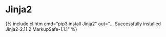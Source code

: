 # Jinja2

{% include cl.htm cmd="pip3 install Jinja2"
out="...
Successfully installed Jinja2-2.11.2 MarkupSafe-1.1.1" %}
